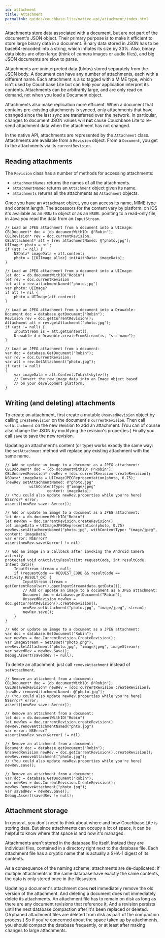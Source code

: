 ```yaml
---
id: attachment
title: Attachment
permalink: guides/couchbase-lite/native-api/attachment/index.html
---
```


Attachments store data associated with a document, but are not part of the document's JSON object. Their primary purpose is to make it efficient to store large binary data in a document. Binary data stored in JSON has to be base64-encoded into a string, which inflates its size by 33%. Also, binary data blobs are often large (think of camera images or audio files), and big JSON documents are slow to parse.

Attachments are uninterpreted data (blobs) stored separately from the JSON body. A document can have any number of attachments, each with a different name. Each attachment is also tagged with a MIME type, which isn't used by Couchbase Lite but can help your application interpret its contents. Attachments can be arbitrarily large, and are only read on demand, not when you load a Document object.

Attachments also make replication more efficient. When a document that contains pre-existing attachments is synced, only attachments that have changed since the last sync are transferred over the network. In particular, changes to document JSON values will **not** cause Couchbase Lite to re-send attachment data when the 
attachment has not changed.

In the native API, attachments are represented by the `Attachment` class. Attachments are available from a `Revision` object. From a `Document`, you get to the attachments via its `currentRevision`.

## Reading attachments

The `Revision` class has a number of methods for accessing attachments:

- `attachmentNames` returns the names of all the attachments.
- `attachmentNamed` returns an `Attachment` object given its name.
- `attachments` returns all the attachments as `Attachment` objects.

Once you have an `Attachment` object, you can access its name, MIME type and content length. The accessors for the content vary by platform: on iOS it's available as an `NSData` object or as an `NSURL` pointing to a read-only file; in Java you read the data from an `InputStream`.

<div class="tabs"></div>

```objective-c+
// Load an JPEG attachment from a document into a UIImage:
CBLDocument* doc = [db documentWithID: @"Robin"];
CBLRevision* rev = doc.currentRevision;
CBLAttachment* att = [rev attachmentNamed: @"photo.jpg"];
UIImage* photo = nil;
if (att != nil) {
    NSData* imageData = att.content;
    photo = [[UIImage alloc] initWithData: imageData];
}
```

```swift+
// Load an JPEG attachment from a document into a UIImage:
let doc = db.documentWithID("Robin")
let rev = doc.currentRevision
let att = rev.attachmentNamed("photo.jpg")
var photo: UIImage?
if att != nil {
    photo = UIImage(att.content)
}
```

```java+android+
// Load an JPEG attachment from a document into a Drawable:
Document doc = database.getDocument("Robin");
Revision rev = doc.getCurrentRevision();
Attachment att = rev.getAttachment("photo.jpg");
if (att != null) {
    InputStream is = att.getContent();
    Drawable d = Drawable.createFromStream(is, "src name");
}
```

```c+
// Load an JPEG attachment from a document:
var doc = database.GetDocument("Robin");
var rev = doc.CurrentRevision;
var att = rev.GetAttachment("photo.jpg");
if (att != null)
{
    var imageData = att.Content.ToList<byte>();
    // Convert the raw image data into an Image object based
    // on your development platform.
}
```

## Writing (and deleting) attachments

To create an attachment, first create a mutable `UnsavedRevision` object by calling `createRevision` on the document's `currentRevision`. Then call `setAttachment` on the new revision to add an attachment. (You can of course also change the JSON by modifying the revision's properties.) Finally you call `save` to save the new revision.

Updating an attachment's content (or type) works exactly the same way: the `setAttachment` method will replace any existing attachment with the same name.

<div class="tabs"></div>

```objective-c+
// Add or update an image to a document as a JPEG attachment:
CBLDocument* doc = [db documentWithID: @"Robin"];
CBLUnsavedRevision* newRev = [doc.currentRevision createRevision];
NSData* imageData = UIImageJPEGRepresentation(photo, 0.75);
[newRev setAttachmentNamed: @"photo.jpg"
           withContentType: @"image/jpeg"
                   content: imageData];
// (You could also update newRev.properties while you're here)
NSError* error;
assert([newRev save: &error]);
```

```swift+
// Add or update an image to a document as a JPEG attachment:
let doc = db.documentWithID("Robin")
let newRev = doc.currentRevision.createRevision()
let imageData = UIImageJPEGRepresentation(photo, 0.75)
newRev.setAttachmentNamed("photo.jpg", withContentType: "image/jpeg", content: imageData)
var error: NSError?
assert(newRev.save(&error) != nil)
```

```java+android+
// Add an image in a callback after invoking the Android Camera activity
protected void onActivityResult(int requestCode, int resultCode, Intent data){
    InputStream stream = null;
    if (requestCode == REQUEST_CODE && resultCode == Activity.RESULT_OK) {
        InputStream stream = getContentResolver().openInputStream(data.getData());
        // Add or update an image to a document as a JPEG attachment:
        Document doc = database.getDocument("Robin");
        UnsavedRevision newRev = doc.getCurrentRevision().createRevision();
        newRev.setAttachment("photo.jpg", "image/jpeg", stream);
        newRev.save();
    }
}
```

```c+
// Add or update an image to a document as a JPEG attachment:
var doc = database.GetDocument("Robin");
var newRev = doc.CurrentRevision.CreateRevision();
var imageStream = GetAsset("photo.png");
newRev.SetAttachment("photo.jpg", "image/jpeg", imageStream);
var savedRev = newRev.Save();
Debug.Assert(savedRev != null);
```

To delete an attachment, just call `removeAttachment` instead of `setAttachment`.

<div class="tabs"></div>

```objective-c+
// Remove an attachment from a document:
CBLDocument* doc = [db documentWithID: @"Robin"];
CBLUnsavedRevision* newRev = [doc.currentRevision createRevision];
[newRev removeAttachmentNamed: @"photo.jpg"];
// (You could also update newRev.properties while you're here)
NSError* error;
assert([newRev save: &error]);
```

```swift+
// Remove an attachment from a document:
let doc = db.documentWithID("Robin")
let newRev = doc.currentRevision.createRevision()
newRev.removeAttachmentNamed("phto.jpg")
var error: NSError?
assert(newRev.save(&error) != nil)
```

```java+android+
// Remove an attachment from a document:
Document doc = database.getDocument("Robin");
UnsavedRevision newRev = doc.getCurrentRevision().createRevision();
newRev.removeAttachment("photo.jpg");
// (You could also update newRev.properties while you're here)
newRev.save();
```

```c+
// Remove an attachment from a document:
var doc = database.GetDocument("Robin");
var newRev = doc.CurrentRevision.CreateRevision();
newRev.RemoveAttachment("photo.jpg");
var savedRev = newRev.Save();
Debug.Assert(savedRev != null);
```

## Attachment storage

In general, you don't need to think about where and how Couchbase Lite is storing data. But since attachments can occupy a lot of space, it can be helpful to know where that space is and how it's managed.

Attachments aren't stored in the database file itself. Instead they are individual files, contained in a directory right next to the database file. Each attachment file has a cryptic name that is actually a SHA-1 digest of its contents.

As a consequence of the naming scheme, attachments are de-duplicated: if multiple attachments in the same database have exactly the same contents, the data is only stored once in the filesystem.

Updating a document's attachment does **not** immediately remove the old version of the attachment. And deleting a document does not immediately delete its attachments. An attachment file has to remain on disk as long as there are any document revisions that reference it, And a revision persists until the next database compaction after it's been replaced or deleted. (Orphaned attachment files are deleted from disk as part of the compaction process.) So if you're concerned about the space taken up by attachments, you should compact the database frequently, or at least after making changes to large attachments.